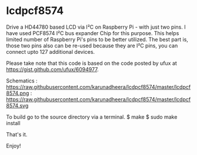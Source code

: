 lcdpcf8574
==========

Drive a HD44780 based LCD via I²C on Raspberry Pi - with just two pins. I have used PCF8574 I²C bus expander Chip
for this purpose. This helps limited number of Raspberry Pi's pins to be better utilized. The best part is, those two pins also can be re-used because they are I²C pins, you can connect upto 127 additional devices.

Please take note that this code is based on the code posted by ufux at https://gist.github.com/ufux/6094977.

Schematics : https://raw.githubusercontent.com/karunadheera/lcdpcf8574/master/lcdpcf8574.png
           : https://raw.githubusercontent.com/karunadheera/lcdpcf8574/master/lcdpcf8574.svg

To build go to the source directory via a terminal.
$ make
$ sudo make install

That's it.

Enjoy!
